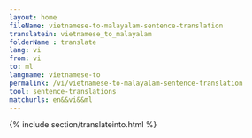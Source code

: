 ```yaml
---
layout: home
fileName: vietnamese-to-malayalam-sentence-translation
translatein: vietnamese_to_malayalam
folderName : translate
lang: vi
from: vi
to: ml
langname: vietnamese-to
permalink: /vi/vietnamese-to-malayalam-sentence-translation
tool: sentence-translations
matchurls: en&&vi&&ml
---
```

{% include section/translateinto.html %}
